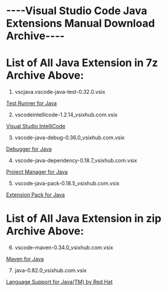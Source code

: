 # ----Visual Studio Code Java Extensions Manual Download Archive----

# List of All Java Extension in 7z Archive Above:

1. vscjava.vscode-java-test-0.32.0.vsix

<a href="https://marketplace.visualstudio.com/items?itemName=vscjava.vscode-java-test" target="_blank">Test Runner for Java </a>

2. vscodeintellicode-1.2.14_vsixhub.com.vsix

<a href="https://marketplace.visualstudio.com/items?itemName=VisualStudioExptTeam.vscodeintellicode" target="_blank">Visual Studio IntelliCode</a>

3. vscode-java-debug-0.36.0_vsixhub.com.vsix

<a href="https://marketplace.visualstudio.com/items?itemName=vscjava.vscode-java-debug" target="_blank">Debugger for Java</a>

4. vscode-java-dependency-0.18.7_vsixhub.com.vsix

<a href="https://marketplace.visualstudio.com/items?itemName=vscjava.vscode-java-dependency" target="_blank">Project Manager for Java</a>

5. vscode-java-pack-0.18.5_vsixhub.com.vsix

<a href="https://marketplace.visualstudio.com/items?itemName=vscjava.vscode-java-pack" target="_blank">Extension Pack for Java</a>

# List of All Java Extension in zip Archive Above:

6. vscode-maven-0.34.0_vsixhub.com.vsix

<a href="https://marketplace.visualstudio.com/items?itemName=vscjava.vscode-maven" target="_blank">Maven for Java</a>

7. java-0.82.0_vsixhub.com.vsix

<a href="https://marketplace.visualstudio.com/items?itemName=redhat.java" target="_blank">Language Support for Java(TM) by Red Hat</a>
